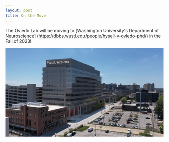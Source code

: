 ```yaml
---
layout: post
title: On the Move
---
```

The Oviedo Lab will be moving to [Washington University's Department of Neuroscience] (https://dbbs.wustl.edu/people/hysell-v-oviedo-phd/) in the Fall of 2023!

<img src="/images/events/WashUmove-2023/WashU.png">